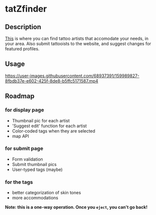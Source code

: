 # tatZfinder

## Description

[This](https://tatzfinder.web.app/) is where you can find tattoo artists that accomodate your needs, in your area. Also submit tattooists to the website, and suggest changes for featured profiles.

## Usage

https://user-images.githubusercontent.com/68937391/159989827-8fbdb37e-e602-425f-8de8-b5ffc5171587.mp4

## Roadmap
### for display page
* Thumbnail pic for each artist
* 'Suggest edit' function for each artist
* Color-coded tags when they are selected
* map API

### for submit page
* Form validation
* Submit thumbnail pics
* User-typed tags (maybe)

### for the tags
* better categorization of skin tones
* more accommodations

**Note: this is a one-way operation. Once you `eject`, you can't go back!**

